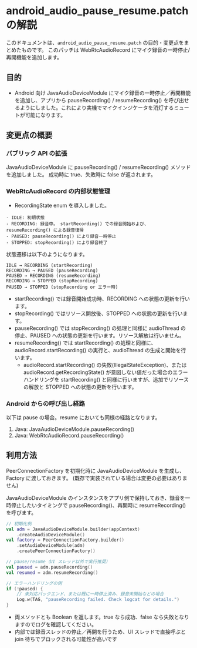 # android_audio_pause_resume.patch の解説

このドキュメントは、`android_audio_pause_resume.patch` の目的・変更点をまとめたものです。
このパッチは WebRtcAudioRecord にマイク録音の一時停止/再開機能を追加します。

## 目的

- Android 向け JavaAudioDeviceModule にマイク録音の一時停止／再開機能を追加し、アプリから pauseRecording() / resumeRecording() を呼び出せるようにしました。これにより実機でマイクインジケータを消灯するミュートが可能になります。

## 変更点の概要

### パブリック API の拡張

JavaAudioDeviceModule に pauseRecording() / resumeRecording() メソッドを追加しました。
成功時に true、失敗時に false が返されます。

### WebRtcAudioRecord の内部状態管理

- RecordingState enum を導入しました。

```
- IDLE: 初期状態
- RECORDING: 録音中。 startRecording() での録音開始および、resumeRecording() による録音復帰
- PAUSED: pauseRecording() により録音一時停止
- STOPPED: stopRecording() により録音終了
```

状態遷移は以下のようになります。

```
IDLE → RECORDING (startRecording)
RECORDING → PAUSED (pauseRecording)
PAUSED → RECORDING (resumeRecording)
RECORDING → STOPPED (stopRecording)
PAUSED → STOPPED (stopRecording or エラー時)
```

- startRecording() では録音開始成功時、RECORDING への状態の更新を行います。
- stopRecording() ではリソース開放後、STOPPED への状態の更新を行います。
- pauseRecording() では stopRecording() の処理と同様に audioThread の停止、PAUSED への状態の更新を行います。リソース解放は行いません。
- resumeRecording() では startRecording() の処理と同様に、audioRecord.startRecording() の実行と、audioThread の生成と開始を行います。
  - audioRecord.startRecording() の失敗(IllegalStateException)、または audioRecord.getRecordingState() が意図しない値だった場合のエラーハンドリングを startRecording() と同様に行いますが、追加でリソースの解放と STOPPED への状態の更新を行います。

### Android からの呼び出し経路

以下は pause の場合。resume においても同様の経路となります。

1. Java: JavaAudioDeviceModule.pauseRecording()
2. Java: WebRtcAudioRecord.pauseRecording()

## 利用方法

PeerConnectionFactory を初期化時に JavaAudioDeviceModule を生成し、Factory に渡しておきます。
(既存で実装されている場合は変更の必要はありません)

JavaAudioDeviceModule のインスタンスをアプリ側で保持しておき、録音を一時停止したいタイミングで pauseRecording()、再開時に resumeRecording() を呼びます。

``` kotlin
// 初期化例
val adm = JavaAudioDeviceModule.builder(appContext)
    .createAudioDeviceModule()
val factory = PeerConnectionFactory.builder()
    .setAudioDeviceModule(adm)
    .createPeerConnectionFactory()

// pause/resume（UI スレッド以外で実行推奨）
val paused = adm.pauseRecording()
val resumed = adm.resumeRecording()

// エラーハンドリングの例
if (!paused) {
    // 未対応バックエンド、または既に一時停止済み、録音未開始などの場合
    Log.w(TAG, "pauseRecording failed. Check logcat for details.")
}
```

- 両メソッドとも Boolean を返します。true なら成功、false なら失敗となりますのでログを確認してください。
- 内部では録音スレッドの停止／再開を行うため、UI スレッドで直接呼ぶと join 待ちでブロックされる可能性が高いです
